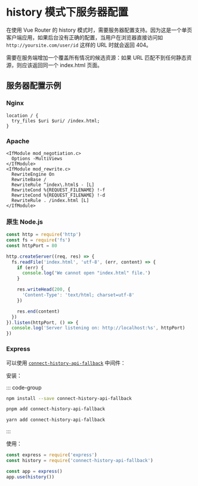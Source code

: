 # history 模式下服务器配置

在使用 Vue Router 的 history 模式时，需要服务器配置支持。因为这是一个单页客户端应用，如果后台没有正确的配置，当用户在浏览器直接访问如 `http://yoursite.com/user/id` 这样的 URL 时就会返回 404。

需要在服务端增加一个覆盖所有情况的候选资源：如果 URL 匹配不到任何静态资源，则应该返回同一个 index.html 页面。

## 服务器配置示例

### Nginx

```nginx
location / {
  try_files $uri $uri/ /index.html;
}
```

### Apache

```
<IfModule mod_negotiation.c>
  Options -MultiViews
</IfModule>
<IfModule mod_rewrite.c>
  RewriteEngine On
  RewriteBase /
  RewriteRule ^index\.html$ - [L]
  RewriteCond %{REQUEST_FILENAME} !-f
  RewriteCond %{REQUEST_FILENAME} !-d
  RewriteRule . /index.html [L]
</IfModule>
```

### 原生 Node.js

```js
const http = require('http')
const fs = require('fs')
const httpPort = 80

http.createServer((req, res) => {
  fs.readFile('index.html', 'utf-8', (err, content) => {
    if (err) {
      console.log('We cannot open "index.html" file.')
    }

    res.writeHead(200, {
      'Content-Type': 'text/html; charset=utf-8'
    })

    res.end(content)
  })
}).listen(httpPort, () => {
  console.log('Server listening on: http://localhost:%s', httpPort)
})
```

### Express

可以使用 [`connect-history-api-fallback`](https://github.com/bripkens/connect-history-api-fallback) 中间件：

安装：

::: code-group

```bash [npm]
npm install --save connect-history-api-fallback
```

```bash [pnpm]
pnpm add connect-history-api-fallback
```

```bash [yarn]
yarn add connect-history-api-fallback
```

:::

使用：
```js
const express = require('express')
const history = require('connect-history-api-fallback')

const app = express()
app.use(history())
```
